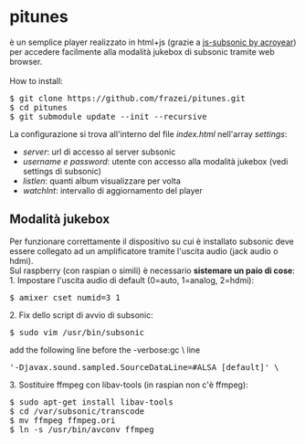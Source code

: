 <h1>pitunes</h1> è un semplice player realizzato in html+js (grazie a <a href="https://github.com/acroyear/js-subsonic">js-subsonic by acroyear</a>) per accedere facilmente alla modalità jukebox di subsonic tramite web browser.<br />
<br />
How to install:<br />
<pre>
$ git clone https://github.com/frazei/pitunes.git
$ cd pitunes
$ git submodule update --init --recursive
</pre>
La configurazione si trova all'interno del file <i>index.html</i> nell'array <i>settings</i>:<br />
<ul>
  <li><i>server</i>: url di accesso al server subsonic</li>
  <li><i>username e password</i>: utente con accesso alla modalità jukebox (vedi settings di subsonic)</li>
  <li><i>listlen</i>: quanti album visualizzare per volta</li>
  <li><i>watchInt</i>: intervallo di aggiornamento del player</li>
</ul>
<h2>Modalità jukebox</h2>
Per funzionare correttamente il dispositivo su cui è installato subsonic deve essere collegato ad un amplificatore tramite l'uscita audio (jack audio o hdmi).<br />
Sul raspberry (con raspian o simili) è necessario <b>sistemare un paio di cose</b>:<br />
1. Impostare l'uscita audio di default (0=auto, 1=analog, 2=hdmi):
<pre>
$ amixer cset numid=3 1
</pre>
2. Fix dello script di avvio di subsonic:
<pre>
$ sudo vim /usr/bin/subsonic
</pre>
add the following line before the -verbose:gc \ line
<pre>
'-Djavax.sound.sampled.SourceDataLine=#ALSA [default]' \
</pre>
3. Sostituire ffmpeg con libav-tools (in raspian non c'è ffmpeg):
<pre>
$ sudo apt-get install libav-tools
$ cd /var/subsonic/transcode
$ mv ffmpeg ffmpeg.ori
$ ln -s /usr/bin/avconv ffmpeg
</pre>
